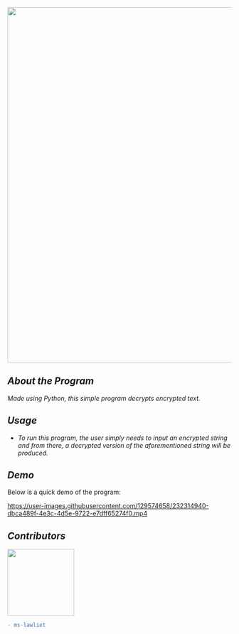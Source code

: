 
<p align="center">
  <img width="800" src="https://user-images.githubusercontent.com/129574658/232314328-7f6989c6-3d58-4628-bcf2-fdf4322c34ec.png">
</p>

## *About the Program*

*Made using Python, this simple program decrypts encrypted text.*

## *Usage*
- *To run this program, the user simply needs to input an encrypted string and from there, a decrypted version of the aforementioned string will be produced.*

## *Demo*
Below is a quick demo of the program:

https://user-images.githubusercontent.com/129574658/232314940-dbca489f-4e3c-4d5e-9722-e7dff65274f0.mp4

## *Contributors*
<img width="150" src="https://user-images.githubusercontent.com/129574658/232263861-5379719e-571b-4491-b63c-5ccd5f9c88bd.jpg">

```diff
- ms-lawliet
```

